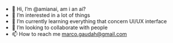 - 👋 Hi, I’m @amianai, am i an ai?
- 👀 I’m interested in a lot of things
- 🌱 I’m currently learning everything that concern UI/UX interface 
- 💞️ I’m looking to collaborate with people
- 📫 How to reach me marco.gaudah@gmail.com

<!---
amianai/amianai is a ✨ special ✨ repository because its `README.md` (this file) appears on your GitHub profile.
You can click the Preview link to take a look at your changes.
--->
